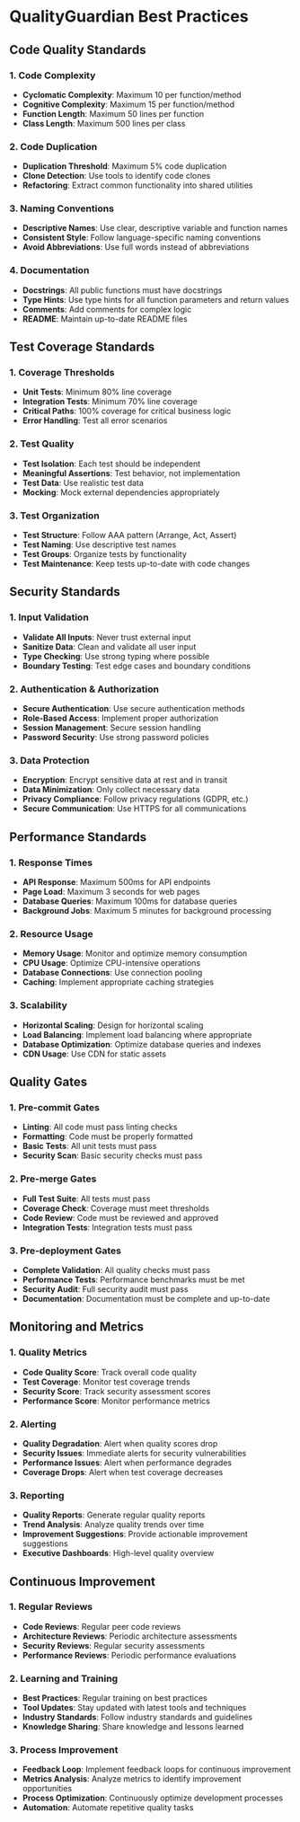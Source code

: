 # QualityGuardian Best Practices

## Code Quality Standards

### 1. Code Complexity
- **Cyclomatic Complexity**: Maximum 10 per function/method
- **Cognitive Complexity**: Maximum 15 per function/method
- **Function Length**: Maximum 50 lines per function
- **Class Length**: Maximum 500 lines per class

### 2. Code Duplication
- **Duplication Threshold**: Maximum 5% code duplication
- **Clone Detection**: Use tools to identify code clones
- **Refactoring**: Extract common functionality into shared utilities

### 3. Naming Conventions
- **Descriptive Names**: Use clear, descriptive variable and function names
- **Consistent Style**: Follow language-specific naming conventions
- **Avoid Abbreviations**: Use full words instead of abbreviations

### 4. Documentation
- **Docstrings**: All public functions must have docstrings
- **Type Hints**: Use type hints for all function parameters and return values
- **Comments**: Add comments for complex logic
- **README**: Maintain up-to-date README files

## Test Coverage Standards

### 1. Coverage Thresholds
- **Unit Tests**: Minimum 80% line coverage
- **Integration Tests**: Minimum 70% line coverage
- **Critical Paths**: 100% coverage for critical business logic
- **Error Handling**: Test all error scenarios

### 2. Test Quality
- **Test Isolation**: Each test should be independent
- **Meaningful Assertions**: Test behavior, not implementation
- **Test Data**: Use realistic test data
- **Mocking**: Mock external dependencies appropriately

### 3. Test Organization
- **Test Structure**: Follow AAA pattern (Arrange, Act, Assert)
- **Test Naming**: Use descriptive test names
- **Test Groups**: Organize tests by functionality
- **Test Maintenance**: Keep tests up-to-date with code changes

## Security Standards

### 1. Input Validation
- **Validate All Inputs**: Never trust external input
- **Sanitize Data**: Clean and validate all user input
- **Type Checking**: Use strong typing where possible
- **Boundary Testing**: Test edge cases and boundary conditions

### 2. Authentication & Authorization
- **Secure Authentication**: Use secure authentication methods
- **Role-Based Access**: Implement proper authorization
- **Session Management**: Secure session handling
- **Password Security**: Use strong password policies

### 3. Data Protection
- **Encryption**: Encrypt sensitive data at rest and in transit
- **Data Minimization**: Only collect necessary data
- **Privacy Compliance**: Follow privacy regulations (GDPR, etc.)
- **Secure Communication**: Use HTTPS for all communications

## Performance Standards

### 1. Response Times
- **API Response**: Maximum 500ms for API endpoints
- **Page Load**: Maximum 3 seconds for web pages
- **Database Queries**: Maximum 100ms for database queries
- **Background Jobs**: Maximum 5 minutes for background processing

### 2. Resource Usage
- **Memory Usage**: Monitor and optimize memory consumption
- **CPU Usage**: Optimize CPU-intensive operations
- **Database Connections**: Use connection pooling
- **Caching**: Implement appropriate caching strategies

### 3. Scalability
- **Horizontal Scaling**: Design for horizontal scaling
- **Load Balancing**: Implement load balancing where appropriate
- **Database Optimization**: Optimize database queries and indexes
- **CDN Usage**: Use CDN for static assets

## Quality Gates

### 1. Pre-commit Gates
- **Linting**: All code must pass linting checks
- **Formatting**: Code must be properly formatted
- **Basic Tests**: All unit tests must pass
- **Security Scan**: Basic security checks must pass

### 2. Pre-merge Gates
- **Full Test Suite**: All tests must pass
- **Coverage Check**: Coverage must meet thresholds
- **Code Review**: Code must be reviewed and approved
- **Integration Tests**: Integration tests must pass

### 3. Pre-deployment Gates
- **Complete Validation**: All quality checks must pass
- **Performance Tests**: Performance benchmarks must be met
- **Security Audit**: Full security audit must pass
- **Documentation**: Documentation must be complete and up-to-date

## Monitoring and Metrics

### 1. Quality Metrics
- **Code Quality Score**: Track overall code quality
- **Test Coverage**: Monitor test coverage trends
- **Security Score**: Track security assessment scores
- **Performance Score**: Monitor performance metrics

### 2. Alerting
- **Quality Degradation**: Alert when quality scores drop
- **Security Issues**: Immediate alerts for security vulnerabilities
- **Performance Issues**: Alert when performance degrades
- **Coverage Drops**: Alert when test coverage decreases

### 3. Reporting
- **Quality Reports**: Generate regular quality reports
- **Trend Analysis**: Analyze quality trends over time
- **Improvement Suggestions**: Provide actionable improvement suggestions
- **Executive Dashboards**: High-level quality overview

## Continuous Improvement

### 1. Regular Reviews
- **Code Reviews**: Regular peer code reviews
- **Architecture Reviews**: Periodic architecture assessments
- **Security Reviews**: Regular security assessments
- **Performance Reviews**: Periodic performance evaluations

### 2. Learning and Training
- **Best Practices**: Regular training on best practices
- **Tool Updates**: Stay updated with latest tools and techniques
- **Industry Standards**: Follow industry standards and guidelines
- **Knowledge Sharing**: Share knowledge and lessons learned

### 3. Process Improvement
- **Feedback Loop**: Implement feedback loops for continuous improvement
- **Metrics Analysis**: Analyze metrics to identify improvement opportunities
- **Process Optimization**: Continuously optimize development processes
- **Automation**: Automate repetitive quality tasks 